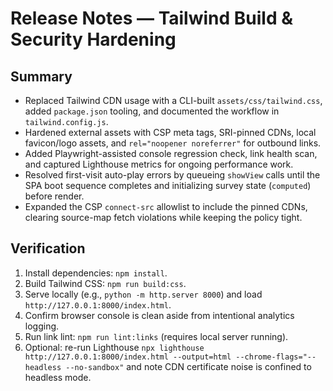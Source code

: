 # Release Notes — Tailwind Build & Security Hardening

## Summary

- Replaced Tailwind CDN usage with a CLI-built `assets/css/tailwind.css`, added `package.json` tooling, and documented the workflow in `tailwind.config.js`.
- Hardened external assets with CSP meta tags, SRI-pinned CDNs, local favicon/logo assets, and `rel="noopener noreferrer"` for outbound links.
- Added Playwright-assisted console regression check, link health scan, and captured Lighthouse metrics for ongoing performance work.
- Resolved first-visit auto-play errors by queueing `showView` calls until the SPA boot sequence completes and initializing survey state (`computed`) before render.
- Expanded the CSP `connect-src` allowlist to include the pinned CDNs, clearing source-map fetch violations while keeping the policy tight.

## Verification

1. Install dependencies: `npm install`.
2. Build Tailwind CSS: `npm run build:css`.
3. Serve locally (e.g., `python -m http.server 8000`) and load `http://127.0.0.1:8000/index.html`.
4. Confirm browser console is clean aside from intentional analytics logging.
5. Run link lint: `npm run lint:links` (requires local server running).
6. Optional: re-run Lighthouse `npx lighthouse http://127.0.0.1:8000/index.html --output=html --chrome-flags="--headless --no-sandbox"` and note CDN certificate noise is confined to headless mode.
